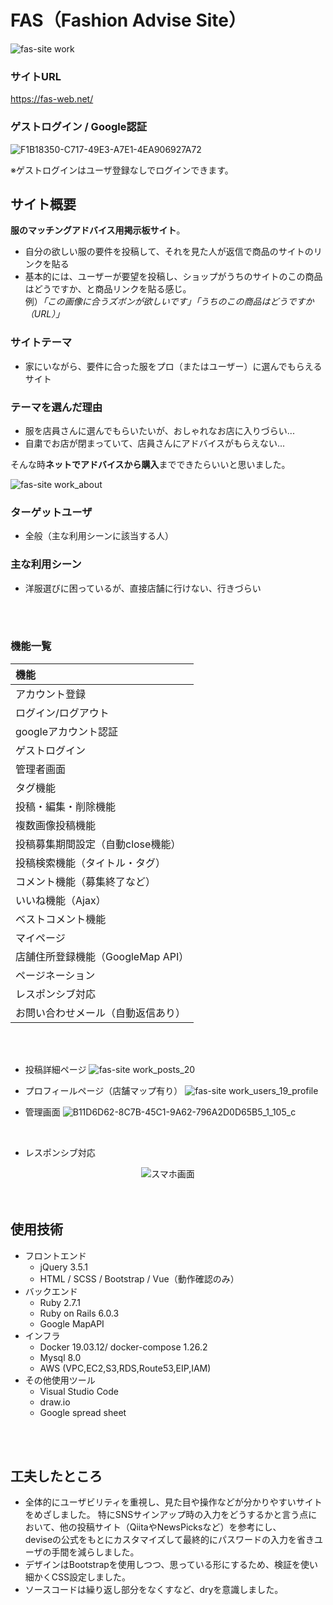 # FAS（Fashion Advise Site）
![fas-site work](https://user-images.githubusercontent.com/62799261/127780040-9f26a96b-8243-4cd3-be77-56fe81117af2.png)

### サイトURL
https://fas-web.net/

### ゲストログイン / Google認証
![F1B18350-C717-49E3-A7E1-4EA906927A72](https://user-images.githubusercontent.com/62799261/138542874-438e857a-4f95-41f4-bfdf-21f1616d3290.jpeg)

※ゲストログインはユーザ登録なしでログインできます。

## サイト概要
**服のマッチングアドバイス用掲示板サイト**。<br>
- 自分の欲しい服の要件を投稿して、それを見た人が返信で商品のサイトのリンクを貼る<br>
- 基本的には、ユーザーが要望を投稿し、ショップがうちのサイトのこの商品はどうですか、と商品リンクを貼る感じ。<br>
例）*「この画像に合うズボンが欲しいです」「うちのこの商品はどうですか（URL）」*

### サイトテーマ
- 家にいながら、要件に合った服をプロ（またはユーザー）に選んでもらえるサイト

### テーマを選んだ理由
- 服を店員さんに選んでもらいたいが、おしゃれなお店に入りづらい...
- 自粛でお店が閉まっていて、店員さんにアドバイスがもらえない...

そんな時**ネットでアドバイスから購入**までできたらいいと思いました。

![fas-site work_about](https://user-images.githubusercontent.com/62799261/127780114-9fbd7979-69d0-4368-9d21-75cdf774a335.png)

### ターゲットユーザ
- 全般（主な利用シーンに該当する人）

### 主な利用シーン
- 洋服選びに困っているが、直接店舗に行けない、行きづらい
<br/>
<br/>

### 機能一覧
|機能|
| :-- |
| アカウント登録 |
| ログイン/ログアウト |
| googleアカウント認証 |
| ゲストログイン |
| 管理者画面 |
| タグ機能 |
| 投稿・編集・削除機能 |
| 複数画像投稿機能 |
| 投稿募集期間設定（自動close機能） |
| 投稿検索機能（タイトル・タグ） |
| コメント機能（募集終了など） |
| いいね機能（Ajax） |
| ベストコメント機能 |
| マイページ |
| 店舗住所登録機能（GoogleMap API） |
| ページネーション |
| レスポンシブ対応 |
| お問い合わせメール（自動返信あり） |

<br/>
<br/>

- 投稿詳細ページ
![fas-site work_posts_20](https://user-images.githubusercontent.com/62799261/128077540-19d57074-dc36-4caf-b622-a7c02c977c5f.png)

- プロフィールページ（店舗マップ有り）
![fas-site work_users_19_profile](https://user-images.githubusercontent.com/62799261/128078152-e9c48b23-1375-4f1d-98a0-47bd8c33539a.png)

- 管理画面
![B11D6D62-8C7B-45C1-9A62-796A2D0D65B5_1_105_c](https://user-images.githubusercontent.com/62799261/128077059-f4b5a83d-3fc2-422d-b602-967a1f5ef266.jpeg)

<br/>

- レスポンシブ対応
<div align="center">
   <img src="https://user-images.githubusercontent.com/62799261/128885489-49a73fd6-4bda-405e-9d26-6173077b2597.jpeg" alt="スマホ画面">
</div>
<br/>
<br/>

## 使用技術
* フロントエンド
    * jQuery 3.5.1
    * HTML / SCSS / Bootstrap / Vue（動作確認のみ）
* バックエンド
    * Ruby 2.7.1
    * Ruby on Rails 6.0.3
    * Google MapAPI
* インフラ
    * Docker 19.03.12/ docker-compose 1.26.2
    * Mysql 8.0
    * AWS (VPC,EC2,S3,RDS,Route53,EIP,IAM)
* その他使用ツール
    * Visual Studio Code
    * draw.io
    * Google spread sheet
<br/>
<br/>

## 工夫したところ
- 全体的にユーザビリティを重視し、見た目や操作などが分かりやすいサイトをめざしました。
特にSNSサインアップ時の入力をどうするかと言う点において、他の投稿サイト（QiitaやNewsPicksなど）を参考にし、</br>deviseの公式をもとにカスタマイズして最終的にパスワードの入力を省きユーザの手間を減らしました。
- デザインはBootstrapを使用しつつ、思っている形にするため、検証を使い細かくCSS設定しました。
- ソースコードは繰り返し部分をなくすなど、dryを意識しました。
